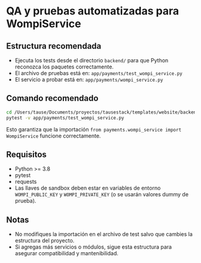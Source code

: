 # QA y pruebas automatizadas para WompiService

## Estructura recomendada

- Ejecuta los tests desde el directorio `backend/` para que Python reconozca los paquetes correctamente.
- El archivo de pruebas está en: `app/payments/test_wompi_service.py`
- El servicio a probar está en: `app/payments/wompi_service.py`

## Comando recomendado

```bash
cd /Users/tause/Documents/proyectos/tausestack/templates/website/backend/
pytest -v app/payments/test_wompi_service.py
```

Esto garantiza que la importación `from payments.wompi_service import WompiService` funcione correctamente.

## Requisitos
- Python >= 3.8
- pytest
- requests
- Las llaves de sandbox deben estar en variables de entorno `WOMPI_PUBLIC_KEY` y `WOMPI_PRIVATE_KEY` (o se usarán valores dummy de prueba).

## Notas
- No modifiques la importación en el archivo de test salvo que cambies la estructura del proyecto.
- Si agregas más servicios o módulos, sigue esta estructura para asegurar compatibilidad y mantenibilidad.

